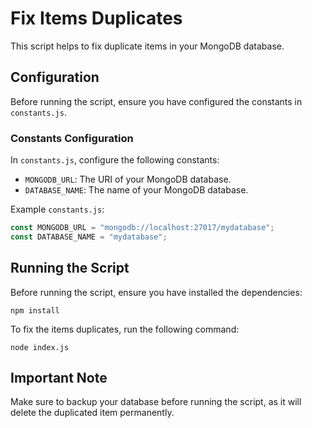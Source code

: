 # Fix Items Duplicates

This script helps to fix duplicate items in your MongoDB database.

## Configuration

Before running the script, ensure you have configured the constants in `constants.js`.

### Constants Configuration

In `constants.js`, configure the following constants:

- `MONGODB_URL`: The URI of your MongoDB database.
- `DATABASE_NAME`: The name of your MongoDB database.

Example `constants.js`:

```javascript
const MONGODB_URL = "mongodb://localhost:27017/mydatabase";
const DATABASE_NAME = "mydatabase";
```

## Running the Script

Before running the script, ensure you have installed the dependencies:

```shell
npm install
```

To fix the items duplicates, run the following command:

```shell
node index.js
```

## Important Note

Make sure to backup your database before running the script, as it will delete the duplicated item permanently.
